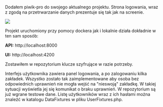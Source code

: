 Dodałem piwik-pro do swojego aktualnego projektu. Strona logowania, wraz z zgodą na przetrwarzanie danych prezentuje się tak jak na screenie.

<img src="https://i.imgur.com/TMcicPU.png">

Projekt uruchomiony przy pomocy dockera jak i lokalnie działa dokładnie w ten sam sposób:
<p><b>API:</b> http://localhost:8000</p>
<p><b>UI:</b> http://localhost:4200</p>
<p>Zostawiłem w repozytorium klucze szyfrujące w razie potrzeby.</p>

Interfejs użytkownika zawiera panel logowania, a po zalogowaniu kilka zakładek. Wszystko zostało tak zaimplementowane aby osoba bez odpowiednich uprawnień nie mogła wejść na "nieswoją" zakładkę. W takiej sytuacji wyświetla jej się komunikat o braku uprawnień. W repozytorium są już wgrane testowe dane. Listę użytkowników wraz z ich hasłami można znaleźć w katalogu DataFixtures w pliku UserFixtures.php.